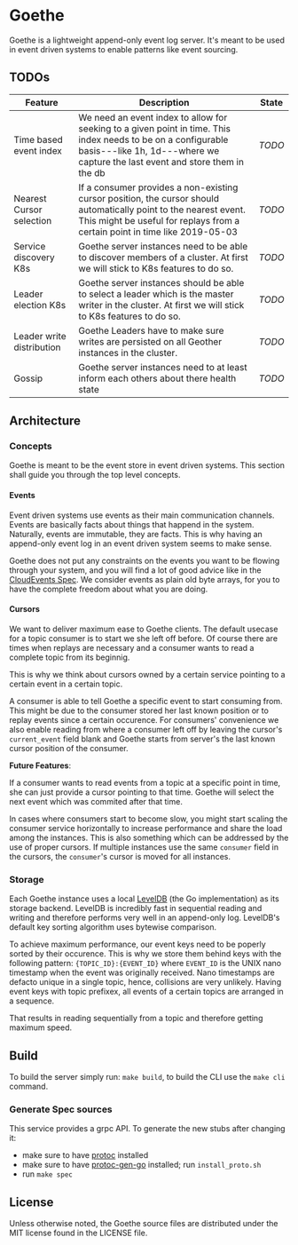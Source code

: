 # Goethe

Goethe is a lightweight append-only event log server. It's meant to be used in event driven systems to enable patterns like event sourcing.

## TODOs

| Feature                   | Description                                                                                                                                                                                      | State  |
| ------------------------- | ------------------------------------------------------------------------------------------------------------------------------------------------------------------------------------------------ | ------ |
| Time based event index    | We need an event index to allow for seeking to a given point in time. This index needs to be on a configurable basis---like 1h, 1d---where we capture the last event and store them in the db    | _TODO_ |
| Nearest Cursor selection  | If a consumer provides a non-existing cursor position, the cursor should automatically point to the nearest event. This might be useful for replays from a certain point in time like 2019-05-03 | _TODO_ |                                                                                    | _TODO_ |
| Service discovery K8s     | Goethe server instances need to be able to discover members of a cluster. At first we will stick to K8s features to do so.                                                                       | _TODO_ |
| Leader election K8s       | Goethe server instances should be able to select a leader which is the master writer in the cluster. At first we will stick to K8s features to do so.                                            | _TODO_ |
| Leader write distribution | Goethe Leaders have to make sure writes are persisted on all Geother instances in the cluster.                                                                                                   | _TODO_ |
| Gossip                    | Goethe server instances need to at least inform each others about there health state                                                                                                             | _TODO_ |

## Architecture

### Concepts

Goethe is meant to be the event store in event driven systems. This section shall guide you through the top level concepts.

#### Events

Event driven systems use events as their main communication channels. Events are basically facts about things that happend in the system. Naturally, events are immutable, they are facts. This is why having an append-only event log in an event driven system seems to make sense.

Goethe does not put any constraints on the events you want to be flowing through your system, and you will find a lot of good advice like in the [CloudEvents Spec](https://github.com/cloudevents/spec).
We consider events as plain old byte arrays, for you to have the complete freedom about what you are doing.

#### Cursors

We want to deliver maximum ease to Goethe clients. The default usecase for a topic consumer is to start we she left off before.
Of course there are times when replays are necessary and a consumer wants to read a complete topic from its beginnig.

This is why we think about cursors owned by a certain service pointing to a certain event in a certain topic.

A consumer is able to tell Goethe a specific event to start consuming from. This might be due to the consumer stored her last known position or to replay events since a certain occurence.
For consumers' convenience we also enable reading from where a consumer left off by leaving the cursor's `current_event` field blank and Goethe starts from server's the last known cursor position of the consumer.

__Future Features__:  

If a consumer wants to read events from a topic at a specific point in time, she can just provide a cursor pointing to that time. Goethe will select the next event which was commited after that time.

In cases where consumers start to become slow, you might start scaling the consumer service horizontally to increase performance and share the load among the instances.
This is also something which can be addressed by the use of proper cursors. If multiple instances use the same `consumer` field in the cursors, the `consumer`'s cursor is moved for all instances.

### Storage

Each Goethe instance uses a local [LevelDB](https://github.com/syndtr/goleveldb) (the Go implementation) as its storage backend.
LevelDB is incredibly fast in sequential reading and writing and therefore performs very well in an append-only log.
LevelDB's default key sorting algorithm uses bytewise comparison. 

To achieve maximum performance, our event keys need to be poperly sorted by their occurence.
This is why we store them behind keys with the following pattern: `{TOPIC_ID}:{EVENT_ID}` where `EVENT_ID` is the UNIX nano timestamp when the event was originally received.
Nano timestamps are defacto unique in a single topic, hence, collisions are very unlikely.
Having event keys with topic prefixex, all events of a certain topics are arranged in a sequence.

That results in reading sequentially from a topic and therefore getting maximum speed.

## Build

To build the server simply run: `make build`, to build the CLI use the `make cli` command.

### Generate Spec sources

This service provides a grpc API. To generate the new stubs after changing it:
* make sure to have [protoc](https://github.com/protocolbuffers/protobuf/releases) installed
* make sure to have [protoc-gen-go](https://github.com/golang/protobuf) installed; run `install_proto.sh`
* run `make spec`

## License
Unless otherwise noted, the Goethe source files are distributed under the MIT license found in the LICENSE file.